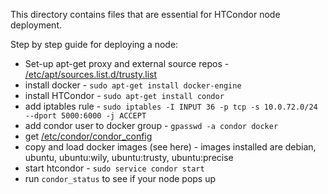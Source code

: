 This directory contains files that are essential for HTCondor node deployment. 

Step by step guide for deploying a node:
* Set-up apt-get proxy and external source repos - [/etc/apt/sources.list.d/trusty.list](trusty.list)
* install docker - `sudo apt-get install docker-engine`
* install HTCondor - `sudo apt-get install condor`
* add iptables rule - `sudo iptables -I INPUT 36 -p tcp -s 10.0.72.0/24 --dport 5000:6000 -j ACCEPT`
* add condor user to docker group - `gpasswd -a condor docker`
* get [/etc/condor/condor_config](node_config)
* copy and load docker images (see here) - images installed are debian, ubuntu, ubuntu:wily, ubuntu:trusty, ubuntu:precise
* start htcondor - `sudo service condor start`
* run `condor_status` to see if your node pops up
